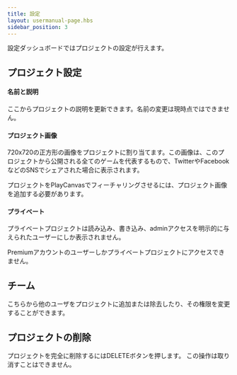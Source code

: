 ```yaml
---
title: 設定
layout: usermanual-page.hbs
sidebar_position: 3
---
```


設定ダッシュボードではプロジェクトの設定が行えます。

## プロジェクト設定

#### 名前と説明

ここからプロジェクトの説明を更新できます。名前の変更は現時点ではできません。

#### プロジェクト画像

720x720の正方形の画像をプロジェクトに割り当てます。この画像は、このプロジェクトから公開される全てのゲームを代表するもので、TwitterやFacebookなどのSNSでシェアされた場合に表示されます。

プロジェクトをPlayCanvasでフィーチャリングさせるには、プロジェクト画像を追加する必要があります。

#### プライベート

プライベートプロジェクトは読み込み、書き込み、adminアクセスを明示的に与えられたユーザーにしか表示されません。

<div class="alert alert-info">
Premiumアカウントのユーザーしかプライベートプロジェクトにアクセスできません。
</div>

## チーム

こちらから他のユーザをプロジェクトに追加または除去したり、その権限を変更することができます。

## プロジェクトの削除

プロジェクトを完全に削除するにはDELETEボタンを押します。 この操作は取り消すことはできません。


